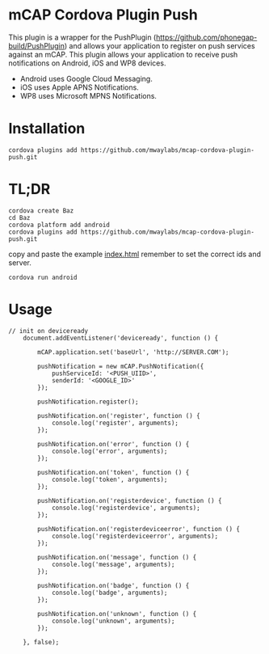 # mCAP Cordova Plugin Push

This plugin is a wrapper for the PushPlugin (https://github.com/phonegap-build/PushPlugin) and allows your application to register on push services against an mCAP.
This plugin allows your application to receive push notifications on Android, iOS and WP8 devices.
* Android uses Google Cloud Messaging.
* iOS uses Apple APNS Notifications.
* WP8 uses Microsoft MPNS Notifications.


# Installation

```
cordova plugins add https://github.com/mwaylabs/mcap-cordova-plugin-push.git
```

# TL;DR

```
cordova create Baz
cd Baz
cordova platform add android
cordova plugins add https://github.com/mwaylabs/mcap-cordova-plugin-push.git
```

copy and paste the example [index.html](https://github.com/mwaylabs/mCAP-Cordova-Push-Plugin/blob/master/Example/index.html) remember to set the correct ids and server.

```
cordova run android
```

# Usage

```
// init on deviceready
    document.addEventListener('deviceready', function () {

        mCAP.application.set('baseUrl', 'http://SERVER.COM');

        pushNotification = new mCAP.PushNotification({
            pushServiceId: '<PUSH_UIID>',
            senderId: '<GOOGLE_ID>'
        });

        pushNotification.register();

        pushNotification.on('register', function () {
            console.log('register', arguments);
        });

        pushNotification.on('error', function () {
            console.log('error', arguments);
        });

        pushNotification.on('token', function () {
            console.log('token', arguments);
        });

        pushNotification.on('registerdevice', function () {
            console.log('registerdevice', arguments);
        });

        pushNotification.on('registerdeviceerror', function () {
            console.log('registerdeviceerror', arguments);
        });

        pushNotification.on('message', function () {
            console.log('message', arguments);
        });

        pushNotification.on('badge', function () {
            console.log('badge', arguments);
        });

        pushNotification.on('unknown', function () {
            console.log('unknown', arguments);
        });

    }, false);
```



